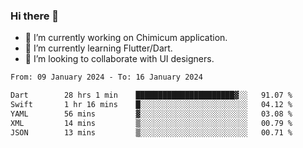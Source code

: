 ### Hi there 👋

<!--
**devcat37/devcat37** is a ✨ _special_ ✨ repository because its `README.md` (this file) appears on your GitHub profile.-->


- 🔭 I’m currently working on Chimicum application.
- 🌱 I’m currently learning Flutter/Dart.
- 👯 I’m looking to collaborate with UI designers.
<!-- - 🤔 I’m looking for help with ... -->

<!--START_SECTION:waka-->

```txt
From: 09 January 2024 - To: 16 January 2024

Dart        28 hrs 1 min    ██████████████████████▓░░   91.07 %
Swift       1 hr 16 mins    █░░░░░░░░░░░░░░░░░░░░░░░░   04.12 %
YAML        56 mins         ▓░░░░░░░░░░░░░░░░░░░░░░░░   03.08 %
XML         14 mins         ▒░░░░░░░░░░░░░░░░░░░░░░░░   00.79 %
JSON        13 mins         ▒░░░░░░░░░░░░░░░░░░░░░░░░   00.71 %
```

<!--END_SECTION:waka-->
